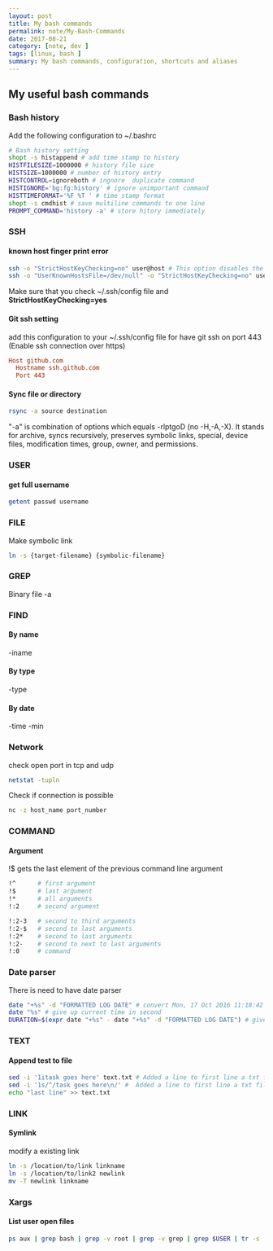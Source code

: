 ```yaml
---
layout: post
title: My bash commands
permalink: note/My-Bash-Commands
date: 2017-08-21
category: [note, dev ]
tags: [linux, bash ]
summary: My bash commands, configuration, shortcuts and aliases
---
```


## My useful bash commands

### Bash history

Add the following configuration to ~/.bashrc

```bash
# Bash history setting
shopt -s histappend # add time stamp to history
HISTFILESIZE=1000000 # history file size
HISTSIZE=1000000 # number of history entry
HISTCONTROL=ignoreboth # ingnore  duplicate command 
HISTIGNORE='bg:fg:history' # ignore unimportant command
HISTTIMEFORMAT='%F %T ' # time stamp format
shopt -s cmdhist # save multiline commands to one line
PROMPT_COMMAND='history -a' # store hitory immediately 
```

### SSH

#### known host finger print error

```bash
ssh -o "StrictHostKeyChecking=no" user@host # This option disables the prompt and automatically adds the host key to the ~/.ssh/known_hosts file 
ssh -o "UserKnownHostsFile=/dev/null" -o "StrictHostKeyChecking=no" user@host # More extreme cases 
```

Make sure that you check ~/.ssh/config file and **StrictHostKeyChecking=yes**

#### Git ssh setting

add this configuration to your ~/.ssh/config file for have git ssh on port 443 (Enable ssh connection over https)

```conf
Host github.com
  Hostname ssh.github.com
  Port 443
```

#### Sync file or directory

```bash
rsync -a source destination
```

"-a" is combination of options which equals -rlptgoD (no -H,-A,-X). It stands for archive, syncs recursively, preserves symbolic links, special, device files, modification times, group, owner, and permissions.

### USER

#### get full username

```bash
getent passwd username
```

### FILE

Make symbolic link

```bash
ln -s {target-filename} {symbolic-filename}
```

### GREP

Binary file -a

### FIND

#### By name

-iname

#### By type

-type

#### By date

-time -min

### Network

check open port in tcp and udp

```bash
netstat -tupln
```

Check if connection is possible

```bash
nc -z host_name port_number
```

### COMMAND

#### Argument

!$ gets the last element of the previous command line argument

```bash
!^      # first argument
!$      # last argument
!*      # all arguments
!:2     # second argument

!:2-3   # second to third arguments
!:2-$   # second to last arguments
!:2*    # second to last arguments
!:2-    # second to next to last arguments
!:0     # command
```

### Date parser

There is need to have date parser

```bash
date "+%s" -d "FORMATTED LOG DATE" # convert Mon, 17 Oct 2016 11:18:42 to 1476695922 seconds
date "%s" # give up current time in second 
DURATION=$(expr date "+%s" - date "+%s" -d "FORMATTED LOG DATE") # give time elapse from now in second
```

### TEXT

#### Append test to file

```bash
sed -i '1itask goes here' text.txt # Added a line to first line a txt file
sed -i '1s/^/task goes here\n/' #  Added a line to first line a txt file
echo "last line" >> text.txt
```

### LINK

#### Symlink

modify a existing link

```bash
ln -s /location/to/link linkname
ln -s /location/to/link2 newlink
mv -T newlink linkname
```

### Xargs

#### List user open files

```bash
ps aux | grep bash | grep -v root | grep -v grep | grep $USER | tr -s ' ' | cut -d ' ' -f 2| xargs -I proc /bin/bash -c "lsof -p proc && echo -e '\e[1;31mlineeeeeeeeeeeeeeeeeeeeeeeeeeeeeeeeeeeee\e[0m'"
```
